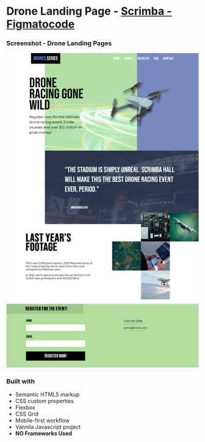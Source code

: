# Drone Landing Page - [Scrimba - Figmatocode](https://scrimba.com/learn/figmatocode)

### Screenshot - Drone Landing Pages

![Drone-landing-page](./screenshot/Drone-Landing-Page.png)

### Built with

- Semantic HTML5 markup
- CSS custom properties
- Flexbox
- CSS Grid
- Mobile-first workflow
- Vannila Javascript project
- **NO Frameworks Used**
